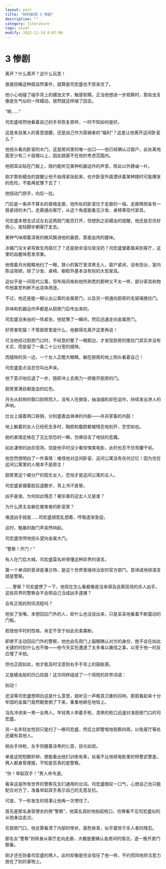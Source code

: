 ```yaml
---
layout: post
title: "树的剧场 3 惨剧"
description: ""
category: literature
tags: novel
modify: 2022-11-14 0:02:00
---
```


# 3 惨剧

离开？什么离开？这什么玩意！

直接目睹这种超自然事件，就算是司宏盛也不禁呆住了。

他小心地碰了碰手背上的蠕虫文字，触感软糯，正当他想进一步观察时，那些虫豸像是生气似的一阵蠕动，居然就这样缩了回去。

“啊……”

司宏盛哑然地看着自己的手背恢复原样，一时不知如何是好。

这是来自某人的善意提醒，还是自己作为穿越者的“福利”？这是让他离开这间卧室么？

他扭头看向卧室的木门，这是房间里的唯一出口——他已经确认过窗户，此处离地面至少有二十层楼以上，因此跳窗不在他的考虑范围内。

他把耳朵贴在门板上，隐约能听见某种机器运作的声音，除此以外静谧一片。

刚才那些蠕虫的提醒让他不由得紧张起来，也许卧室外面潜伏着某种随时可能爆发的危险，不能再犹豫下去了！

他扭动门把手，向后一拉。

门后是一条并不算长的昏暗走廊，他所处的卧室位于走廊的一端，走廊两侧各有一扇紧闭的木门，走廊通向客厅，从这个角度能看见沙发、桌椅等现代家具。

司宏盛本想去试试左右这两扇门能否打开，但想到之前蠕虫的提醒，他还是忍住好奇心，放轻脚步朝客厅走去。

某种气味顺着深夜的微风飘进他的鼻腔，那是血肉的腥味。

冰箱门没关紧导致生肉腐烂了？还是厨余湿垃圾没扔？司宏盛皱着眉来到客厅，这里的血腥味愈发浓重。

他借着月光粗略地扫了一眼，狭小的客厅里漆黑无人，窗户紧闭，没有阳台，室内陈设简陋，除了沙发、桌椅、橱柜外基本没有别的大型家具。

这似乎是一间现代公寓，但布局风格和他所熟悉的那种又不太一样，部分家具和物件他甚至判断不出具体用途。

不过，他还是能一眼认出公寓的金属房门，以及另一侧通向厨房的毛玻璃推拉门。

异味和机器运作声都是从厨房门后传出来的。

司宏盛没来由的一阵紧张，他犹豫了一瞬间，然后迅速走向金属房门。

好奇害死猫！不管厨房里是什么，他都得先离开这里再说！

可当他经过厨房门口时，不经意的瞥了一眼那边，才发现厨房的推拉门其实并没有关实，而是留了一条二十公分宽的缝隙。

而缝隙的另一边，一个女人正瞪大眼睛，躺在厨房的地上侧头看着自己！

司宏盛差点没忍住叫出声来。

他下意识地后退了一步，随即冲上去用力一把推开厨房的门。

厨房里满目都是血的红色。

月光从斜侧的窗口斜照而入，没有人在做饭，抽油烟机却在运作，持续发出渗人的声响。

灶台上摆着两口铁锅，分别盛着血淋淋的内脏——并非家畜的内脏！

地上躺着的女人已经死去多时，胸腔和腹腔都被残忍地剖开，空空如也。

她的表情定格在了无比惊恐的一瞬，仿佛目击了地狱的恶魔。

如此凄惨的凶杀现场，饶是他平时没少看惊悚类电影，此时也忍不住弯腰干呕。

他忽然想明白了一件事情：难怪他对这间卧室、这间公寓没有任何记忆！因为住在这间公寓里的人根本不是原主！

厨房里这个被分尸的陌生女人，恐怕才是这间公寓的主人。

司宏盛紧绷着脸后退数步，背上冷汗直冒。

凶手是谁，为何如此残忍？被杀害的这女人又是谁？

为什么原主会躺在被害者的卧室里？

难道凶手就是……司宏盛胡思乱想着，呼吸逐渐急促。

这时，粗暴的敲门声突然响起。

司宏盛惊愕地扭头望向金属大门。

“警察！开门！”

有人在门后大喊，司宏盛莫名听得懂这种异界的语言。

第一个单词的音译是潘兰特，是这个世界里维持治安的官方部门，意译成地球语言就是警察。

……警察？司宏盛愣了一下，他现在怎么看都像是没来得及逃离现场的杀人凶手，这些异界的警察会不会把自己当成凶手逮捕？

会有正规的刑讯流程吗？

他张了张嘴，本想回应门外的人，却什么也没说出来，只是呆呆地看着不断震动的门板。

若按他平时的性格，肯定不至于如此优柔寡断。

即使不主动回应门外的警察，他也会先用门上猫眼确认对方的身份，绝不会在如此关键的时刻什么也不做——他今天实在遭遇了太多难以置信之事，以至于他一时反应慢了半拍。

但也正因如此，他才能及时注意到右手手背上的鼓胀感。

又是蠕虫般的凹凸纹路！这次同样组成了一个简短的异界词语：

别动！

还没等司宏盛想明白这是什么意思，就听见一声极其沉重的闷响，那扇看起来十分牢固的金属门竟然朝里倒了下来，重重地砸在地毯上。

当先冲进来一男一女两人，年轻男人举着手枪，漆黑的枪口迅速对准厨房门口的司宏盛。

另一名年轻女性则只是扫了一眼司宏盛，然后立即警惕地观察四周，以免客厅等处还藏有其他人。

她右手持枪，左手则握着涂黑的匕首，目光如炬。

单是这短短数秒钟，便能看出他们训练有素，丝毫不比地球电影里的特警武警差。两人都身穿便服，不知是否真的是警察。

“你！举起双手！”男人命令道。

看来这是所有世界的警察先生们通用的台词。司宏盛暗叹一口气，心想自己也只能配合对方了，准备举起双手表示自己的无意反抗。

可是，下一秒发生的怪事让他再一次愣住了。

首先是那名身穿便衣的男“警察”，他莫名其妙地抬起枪口，仿佛看不见司宏盛似的从他身边走过。

在厨房门口，他总算看清了内部的惨状，面色铁青，似乎震惊于杀人者的残忍。

那名女“警察”则转身从客厅走向走廊，大概是要确认各房间的情况，逐一推开房门察看。

刚才还在防备司宏盛的两人，此时却像是完全信任了他一样，不约而同地将注意力放在了别的事物上。
